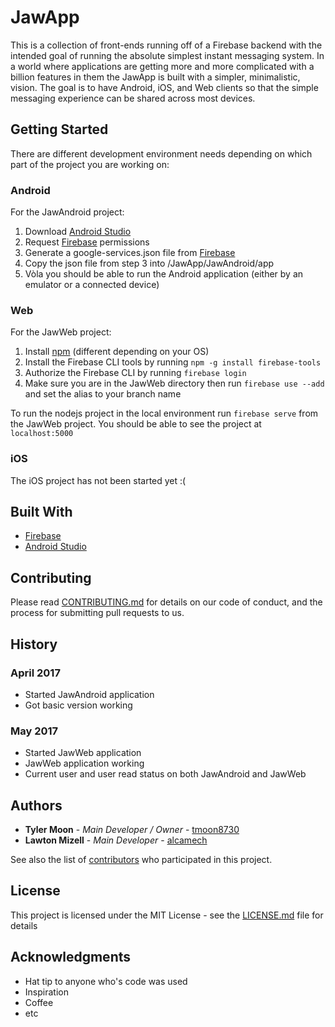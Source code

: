# JawApp

This is a collection of front-ends running off of a Firebase backend with the intended goal of running the absolute simplest instant messaging system. In a world where applications are getting more and more complicated with a billion features in them the JawApp is built with a simpler, minimalistic, vision. The goal is to have Android, iOS, and Web clients so that the simple messaging experience can be shared across most devices. 

## Getting Started

There are different development environment needs depending on which part of the project you are working on:

### Android
For the JawAndroid project:

1. Download [Android Studio](https://developer.android.com/studio/index.html)
2. Request [Firebase](https://firebase.google.com/) permissions
3. Generate a google-services.json file from [Firebase](https://firebase.google.com/)
4. Copy the json file from step 3 into /JawApp/JawAndroid/app
5. Vòla you should be able to run the Android application (either by an emulator or a connected device)

### Web
For the JawWeb project:
1. Install [npm](https://www.npmjs.com/) (different depending on your OS)
2. Install the Firebase CLI tools by running ```npm -g install firebase-tools```
3. Authorize the Firebase CLI by running ```firebase login```
4. Make sure you are in the JawWeb directory then run ```firebase use --add``` and set the alias to your branch name

To run the nodejs project in the local environment run ```firebase serve``` from the JawWeb project. You should be able to see the project at ```localhost:5000```

### iOS
The iOS project has not been started yet :(

## Built With

* [Firebase](https://firebase.google.com/)
* [Android Studio](https://developer.android.com/studio/index.html)



## Contributing

Please read [CONTRIBUTING.md](https://gist.github.com/PurpleBooth/b24679402957c63ec426) for details on our code of conduct, and the process for submitting pull requests to us.

## History

### April 2017
- Started JawAndroid application
- Got basic version working

### May 2017
- Started JawWeb application
- JawWeb application working
- Current user and user read status on both JawAndroid and JawWeb

## Authors

* **Tyler Moon** - *Main Developer / Owner* - [tmoon8730](https://github.com/tmoon8730)
* **Lawton Mizell** - *Main Developer* - [alcamech](https://github.com/Alcamech)

See also the list of [contributors](https://github.com/tmoon8730/JawApp/blob/master/CONTRIBUTORS.txt) who participated in this project.

## License

This project is licensed under the MIT License - see the [LICENSE.md](LICENSE.md) file for details

## Acknowledgments

* Hat tip to anyone who's code was used
* Inspiration
* Coffee
* etc
